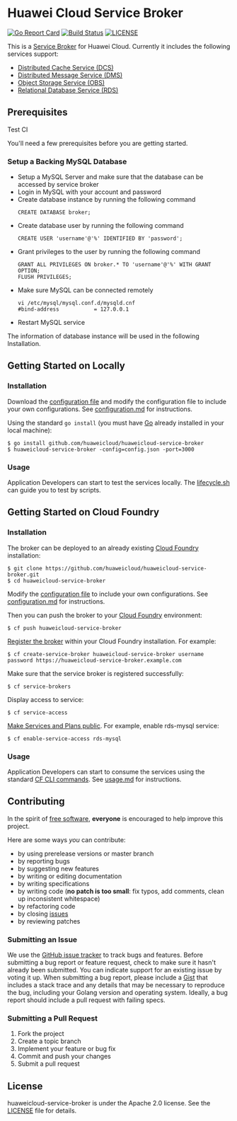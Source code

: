 # Huawei Cloud Service Broker
[![Go Report Card](https://goreportcard.com/badge/github.com/huaweicloud/huaweicloud-service-broker?branch=master)](https://goreportcard.com/badge/github.com/huaweicloud/huaweicloud-service-broker)
[![Build Status](https://travis-ci.org/huaweicloud/huaweicloud-service-broker.svg?branch=master)](https://travis-ci.org/huaweicloud/huaweicloud-service-broker)
[![LICENSE](https://img.shields.io/badge/license-Apache%202-blue.svg)](https://github.com/huaweicloud/huaweicloud-service-broker/blob/master/LICENSE)

This is a [Service Broker](https://docs.cloudfoundry.org/services/overview.html) for Huawei Cloud.
Currently it includes the following services support:
* [Distributed Cache Service (DCS)](http://www.huaweicloud.com/en-us/product/dcs.html)
* [Distributed Message Service (DMS)](http://www.huaweicloud.com/en-us/product/dms.html)
* [Object Storage Service (OBS)](http://www.huaweicloud.com/en-us/product/obs.html)
* [Relational Database Service (RDS)](http://www.huaweicloud.com/en-us/product/rds.html)

## Prerequisites
Test CI

You'll need a few prerequisites before you are getting started.

### Setup a Backing MySQL Database

* Setup a MySQL Server and make sure that the database can be accessed by service broker
* Login in MySQL with your account and password
* Create database instance by running the following command
    ```
    CREATE DATABASE broker;
    ```
* Create database user by running the following command
    ```
    CREATE USER 'username'@'%' IDENTIFIED BY 'password';
    ```
* Grant privileges to the user by running the following command
    ```
    GRANT ALL PRIVILEGES ON broker.* TO 'username'@'%' WITH GRANT OPTION;
    FLUSH PRIVILEGES;
    ```
* Make sure MySQL can be connected remotely
    ```
    vi /etc/mysql/mysql.conf.d/mysqld.cnf
    #bind-address           = 127.0.0.1
    ```
* Restart MySQL service

The information of database instance will be used in the following Installation.

## Getting Started on Locally

### Installation

Download the [configuration file](https://github.com/huaweicloud/huaweicloud-service-broker/blob/master/config.json)
and modify the configuration file to include your own configurations. See [configuration.md](https://github.com/huaweicloud/huaweicloud-service-broker/blob/master/docs/configuration.md) for instructions.


Using the standard `go install` (you must have [Go](https://golang.org/) already installed in your local machine):

```
$ go install github.com/huaweicloud/huaweicloud-service-broker
$ huaweicloud-service-broker -config=config.json -port=3000
```

### Usage

Application Developers can start to test the services locally. The [lifecycle.sh](https://github.com/huaweicloud/huaweicloud-service-broker/blob/master/scripts/lifecycle.sh) can guide you to test by scripts.

## Getting Started on Cloud Foundry

### Installation

The broker can be deployed to an already existing [Cloud Foundry](https://www.cloudfoundry.org/) installation:

```
$ git clone https://github.com/huaweicloud/huaweicloud-service-broker.git
$ cd huaweicloud-service-broker
```

Modify the [configuration file](https://github.com/huaweicloud/huaweicloud-service-broker/blob/master/config.json) to include your own configurations. See [configuration.md](https://github.com/huaweicloud/huaweicloud-service-broker/blob/master/docs/configuration.md) for instructions.

Then you can push the broker to your [Cloud Foundry](https://www.cloudfoundry.org/) environment:

```
$ cf push huaweicloud-service-broker
```

[Register the broker](https://docs.cloudfoundry.org/services/managing-service-brokers.html#register-broker) within your Cloud Foundry installation. For example:

```
$ cf create-service-broker huaweicloud-service-broker username password https://huaweicloud-service-broker.example.com
```

Make sure that the service broker is registered successfully:

```
$ cf service-brokers
```

Display access to service:

```
$ cf service-access
```

[Make Services and Plans public](https://docs.cloudfoundry.org/services/access-control.html#enable-access).
 For example, enable rds-mysql service:

```
$ cf enable-service-access rds-mysql
```

### Usage

Application Developers can start to consume the services using the standard [CF CLI commands](https://docs.cloudfoundry.org/devguide/services/managing-services.html). See [usage.md](https://github.com/huaweicloud/huaweicloud-service-broker/blob/master/docs/usage.md) for instructions.

## Contributing

In the spirit of [free software](http://www.fsf.org/licensing/essays/free-sw.html), **everyone** is encouraged to help improve this project.

Here are some ways *you* can contribute:

* by using prerelease versions or master branch
* by reporting bugs
* by suggesting new features
* by writing or editing documentation
* by writing specifications
* by writing code (**no patch is too small**: fix typos, add comments, clean up inconsistent whitespace)
* by refactoring code
* by closing [issues](https://github.com/huaweicloud/huaweicloud-service-broker/issues)
* by reviewing patches

### Submitting an Issue

We use the [GitHub issue tracker](https://github.com/huaweicloud/huaweicloud-service-broker/issues) to track bugs and features. Before submitting a bug report or feature request, check to make sure it hasn't already been submitted. You can indicate support for an existing issue by voting it up. When submitting a bug report, please include a [Gist](http://gist.github.com/) that includes a stack trace and any details that may be necessary to reproduce the bug, including your Golang version and operating system. Ideally, a bug report should include a pull request with failing specs.

### Submitting a Pull Request

1. Fork the project
2. Create a topic branch
3. Implement your feature or bug fix
4. Commit and push your changes
5. Submit a pull request

## License

huaweicloud-service-broker is under the Apache 2.0 license. See the [LICENSE](LICENSE) file for details.
